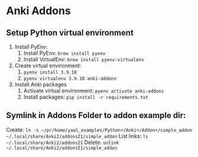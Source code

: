 # Anki Addons

## Setup Python virtual environment
1. Install PyEnv:
    1. Install PyEnv: `brew install pyenv`
    2. Install VirtualEnv: `brew install pyenv-virtualenv`
2. Create virtual environment:
    1. `pyenv install 3.9.18`
    2. `pyenv virtualenv 3.9.18 anki-addons`
3. Install Anki packages
    1. Activate virtual environment: `pyenv activate anki-addons`
    2. Install packages: `pip install -r requirements.txt`

## Symlink in Addons Folder to addon example dir:
Create: `ln -s ~/pr/home/yaal_examples/Python+/Anki+/Addon+/simple_addon ~/.local/share/Anki2/addons21/simple_addon`
List links: `ls ~/.local/share/Anki2/addons21`
Delete: `unlink ~/.local/share/Anki2/addons21/simple_addon`
